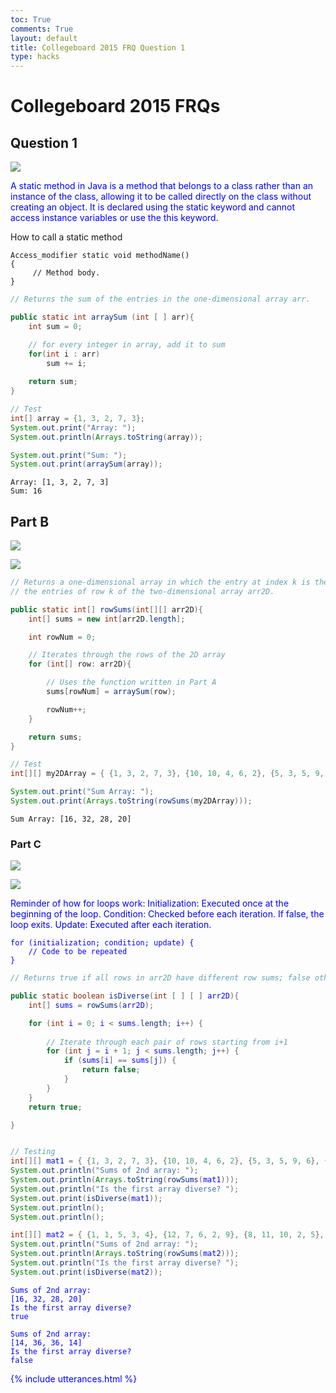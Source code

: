 ```yaml
---
toc: True
comments: True
layout: default
title: Collegeboard 2015 FRQ Question 1
type: hacks
---
```


# Collegeboard 2015 FRQs

## Question 1

![](https://cdn.discordapp.com/attachments/879557685253664768/1211373388140912640/Screenshot_2024-02-25_at_10.04.25_AM.png?ex=65edf661&is=65db8161&hm=0010e1942d7dc8a6ab1281c88e1b4e12803f8dc69c61cbfde1b74a0d63d5471b&)

<span style="color: blue;">A static method in Java is a method that belongs to a class rather than an instance of the class, allowing it to be called directly on the class without creating an object. It is declared using the static keyword and cannot access instance variables or use the this keyword.</span>

How to call a static method

```
Access_modifier static void methodName()
{ 
     // Method body.
} 
```


```java
// Returns the sum of the entries in the one-dimensional array arr.

public static int arraySum (int [ ] arr){
    int sum = 0;

    // for every integer in array, add it to sum
    for(int i : arr)
        sum += i;
    
    return sum;
}

// Test
int[] array = {1, 3, 2, 7, 3};
System.out.print("Array: ");
System.out.println(Arrays.toString(array));

System.out.print("Sum: ");
System.out.print(arraySum(array));
```

    Array: [1, 3, 2, 7, 3]
    Sum: 16

## Part B

![](https://cdn.discordapp.com/attachments/879557685253664768/1211373388484968478/Screenshot_2024-02-25_at_10.05.06_AM.png?ex=65edf662&is=65db8162&hm=0038cbc3b3fe2e25a0bc59adb453e62f93de74d72953ce117be235787173aabb&)

![](https://cdn.discordapp.com/attachments/879557685253664768/1211373388824838254/Screenshot_2024-02-25_at_10.05.18_AM.png?ex=65edf662&is=65db8162&hm=83e031f5b77cf6c56e24d8cff705f51c33ab6d7433330b85bc9634f60d9ba2e7&)


```java
// Returns a one-dimensional array in which the entry at index k is the sum of 
// the entries of row k of the two-dimensional array arr2D.

public static int[] rowSums(int[][] arr2D){
    int[] sums = new int[arr2D.length];

    int rowNum = 0;

    // Iterates through the rows of the 2D array
    for (int[] row: arr2D){

        // Uses the function written in Part A
        sums[rowNum] = arraySum(row);

        rowNum++;
    }

    return sums;
}

// Test
int[][] my2DArray = { {1, 3, 2, 7, 3}, {10, 10, 4, 6, 2}, {5, 3, 5, 9, 6}, {7, 6, 4, 2, 1}};

System.out.print("Sum Array: ");
System.out.print(Arrays.toString(rowSums(my2DArray)));
```

    Sum Array: [16, 32, 28, 20]

### Part C

![](https://cdn.discordapp.com/attachments/879557685253664768/1211373668593045544/Screenshot_2024-02-25_at_10.06.25_AM.png?ex=65edf6a4&is=65db81a4&hm=a6ca12d83850d6200461654db8653e1a38c2bba68a680babe283dcca7874c583&)

![](https://cdn.discordapp.com/attachments/879557685253664768/1211373792958484560/Screenshot_2024-02-25_at_10.06.43_AM.png?ex=65edf6c2&is=65db81c2&hm=03020adae793b8235c949a80430ec75dfc1ec5996ec9832a6a526e87634d6898&)

<span style="color: blue;">
Reminder of how for loops work:

<span style="color: blue;">
Initialization: Executed once at the beginning of the loop.

<span style="color: blue;">
Condition: Checked before each iteration. If false, the loop exits.

<span style="color: blue;">
Update: Executed after each iteration.


```
for (initialization; condition; update) {
    // Code to be repeated
}
```


```java
// Returns true if all rows in arr2D have different row sums; false otherwise.

public static boolean isDiverse(int [ ] [ ] arr2D){
    int[] sums = rowSums(arr2D);

    for (int i = 0; i < sums.length; i++) {
        
        // Iterate through each pair of rows starting from i+1
        for (int j = i + 1; j < sums.length; j++) {
            if (sums[i] == sums[j]) {
                return false;
            }
        }
    }
    return true;

}


// Testing
int[][] mat1 = { {1, 3, 2, 7, 3}, {10, 10, 4, 6, 2}, {5, 3, 5, 9, 6}, {7, 6, 4, 2, 1}};
System.out.println("Sums of 2nd array: ");
System.out.println(Arrays.toString(rowSums(mat1)));
System.out.println("Is the first array diverse? ");
System.out.print(isDiverse(mat1));
System.out.println();
System.out.println();

int[][] mat2 = { {1, 1, 5, 3, 4}, {12, 7, 6, 2, 9}, {8, 11, 10, 2, 5}, {3, 2, 3, 0, 6}};
System.out.println("Sums of 2nd array: ");
System.out.println(Arrays.toString(rowSums(mat2)));
System.out.println("Is the first array diverse? ");
System.out.print(isDiverse(mat2));
```

    Sums of 2nd array: 
    [16, 32, 28, 20]
    Is the first array diverse? 
    true
    
    Sums of 2nd array: 
    [14, 36, 36, 14]
    Is the first array diverse? 
    false

{% include utterances.html %}
